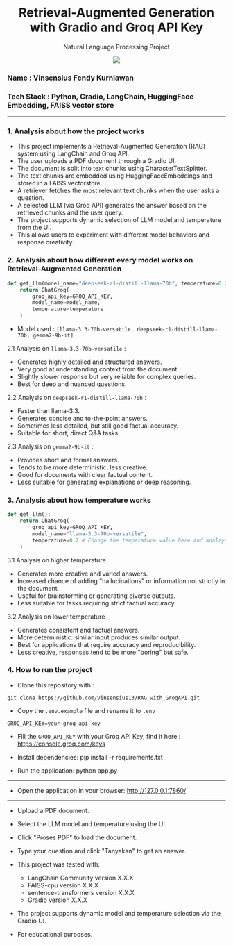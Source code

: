 <h1 align="center"> Retrieval-Augmented Generation with Gradio and Groq API Key</h1>
<p align="center"> Natural Language Processing Project</p>

<div align="center">

<img src="https://img.shields.io/badge/python-3670A0?style=for-the-badge&logo=python&logoColor=ffdd54">

</div>

### Name : Vinsensius Fendy Kurniawan
### Tech Stack : Python, Gradio, LangChain, HuggingFace Embedding, FAISS vector store

---

### 1. Analysis about how the project works
- This project implements a Retrieval-Augmented Generation (RAG) system using LangChain and Groq API.
- The user uploads a PDF document through a Gradio UI.
- The document is split into text chunks using CharacterTextSplitter.
- The text chunks are embedded using HuggingFaceEmbeddings and stored in a FAISS vectorstore.
- A retriever fetches the most relevant text chunks when the user asks a question.
- A selected LLM (via Groq API) generates the answer based on the retrieved chunks and the user query.
- The project supports dynamic selection of LLM model and temperature from the UI.
- This allows users to experiment with different model behaviors and response creativity.

### 2. Analysis about how different every model works on Retrieval-Augmented Generation

```python
def get_llm(model_name="deepseek-r1-distill-llama-70b", temperature=0.2):
    return ChatGroq(
        groq_api_key=GROQ_API_KEY,
        model_name=model_name,
        temperature=temperature
    )
```
- Model used : ```[llama-3.3-70b-versatile, deepseek-r1-distill-llama-70b, gemma2-9b-it]```

2.1 Analysis on ```llama-3.3-70b-versatile``` : 
- Generates highly detailed and structured answers.
- Very good at understanding context from the document.
- Slightly slower response but very reliable for complex queries.
- Best for deep and nuanced questions.

2.2 Analysis on ```deepseek-r1-distill-llama-70b``` : 
- Faster than llama-3.3.
- Generates concise and to-the-point answers.
- Sometimes less detailed, but still good factual accuracy.
- Suitable for short, direct Q&A tasks.

2.3 Analysis on ```gemma2-9b-it``` : 
- Provides short and formal answers.
- Tends to be more deterministic, less creative.
- Good for documents with clear factual content.
- Less suitable for generating explanations or deep reasoning.

### 3. Analysis about how temperature works

```python
def get_llm():
    return ChatGroq(
        groq_api_key=GROQ_API_KEY,
        model_name="llama-3.3-70b-versatile",
        temperature=0.2 # Change the temperature value here and analzye
    )
```

3.1 Analysis on higher temperature 
- Generates more creative and varied answers.
- Increased chance of adding "hallucinations" or information not strictly in the document.
- Useful for brainstorming or generating diverse outputs.
- Less suitable for tasks requiring strict factual accuracy.

3.2 Analysis on lower temperature
- Generates consistent and factual answers.
- More deterministic: similar input produces similar output.
- Best for applications that require accuracy and reproducibility.
- Less creative, responses tend to be more "boring" but safe.

### 4. How to run the project

- Clone this repository with : 

```git
git clone https://github.com/vinsensius13/RAG_with_GroqAPI.git
```

- Copy the ```.env.example``` file and rename it to ```.env```

```
GROQ_API_KEY=your-groq-api-key
```

- Fill the ```GROQ_API_KEY``` with your Groq API Key, find it here : https://console.groq.com/keys

- Install dependencies:
    pip install -r requirements.txt


- Run the application:
    python app.py

---


- Open the application in your browser:
        http://127.0.0.1:7860/

---
        
- Upload a PDF document.
- Select the LLM model and temperature using the UI.
- Click "Proses PDF" to load the document.
- Type your question and click "Tanyakan" to get an answer. 

- This project was tested with:
    - LangChain Community version X.X.X
    - FAISS-cpu version X.X.X
    - sentence-transformers version X.X.X
    - Gradio version X.X.X
- The project supports dynamic model and temperature selection via the Gradio UI.
- For educational purposes.